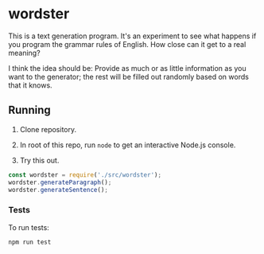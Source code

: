 # wordster

This is a text generation program. It's an experiment to see what happens if you
program the grammar rules of English. How close can it get to a real meaning?

I think the idea should be: Provide as much or as little information as you want to the generator; the rest will be filled out randomly based on words that it knows.

## Running

1. Clone repository.

2. In root of this repo, run `node` to get an interactive Node.js console.

3. Try this out.

```javascript
const wordster = require('./src/wordster');
wordster.generateParagraph();
wordster.generateSentence();
```

### Tests

To run tests:

```bash
npm run test
```
